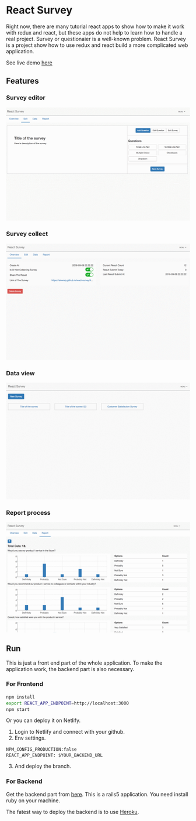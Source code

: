 # React Survey

Right now, there are many tutorial react apps to show how to make it work with redux and react, but these apps do not help to learn how to handle a real project. Survey or questionaier is a well-known problem. React Survey is a project show how to use redux and react build a more complicated web application.

See live demo [here](https://aisensiy.github.io/react-survey)

## Features

### Survey editor

![](assets/edit-survey.gif)

### Survey collect

![](assets/collect-data.gif)

### Data view

![](assets/view-data.gif)

### Report process

![](assets/report-filter.gif)

## Run

This is just a front end part of the whole application. To make the application work, the backend part is also necessary.

### For Frontend

```sh
npm install
export REACT_APP_ENDPOINT=http://localhost:3000
npm start
```
Or you can deploy it on Netlify.
1. Login to Netlify and connect with your github.
2. Env settings.
```
NPM_CONFIG_PRODUCTION:false
REACT_APP_ENDPOINT: $YOUR_BACKEND_URL
```
3. And deploy the branch.
### For Backend

Get the backend part from [here](https://github.com/aisensiy/rails-survey-backend). This is a rails5 application. You need install ruby on your machine. 

The fatest way to deploy the backend is to use [Heroku](https://www.heroku.com/).
